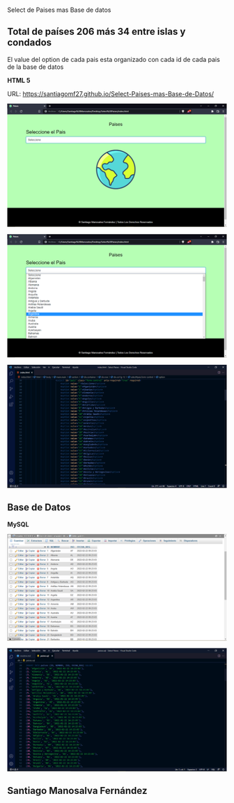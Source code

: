 ```

```

Select de Paises mas Base de datos

## Total de países 206 más 34 entre islas y condados

El value del option de cada pais esta organizado con cada id de cada pais de la base de datos

**HTML 5**

URL: https://santiagomf27.github.io/Select-Paises-mas-Base-de-Datos/

![](image/readme/1645634984370.png)

![](image/readme/1645634784683.png)

![](image/readme/1645634847267.png)

## Base de Datos

**MySQL**

![](image/readme/1645634917752.png)

![](image/readme/1645634954819.png)

## Santiago Manosalva Fernández
